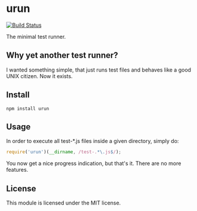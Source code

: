 # urun

[![Build Status](https://secure.travis-ci.org/felixge/node-urun.png)](http://travis-ci.org/felixge/node-urun)

The minimal test runner.

## Why yet another test runner?

I wanted something simple, that just runs test files and behaves like a good
UNIX citizen. Now it exists.

## Install

```
npm install urun
```

## Usage

In order to execute all test-*.js files inside a given directory, simply do:

```js
require('urun')(__dirname, /test-.*\.js$/);
```

You now get a nice progress indication, but that's it.  There are no more
features.

## License

This module is licensed under the MIT license.
